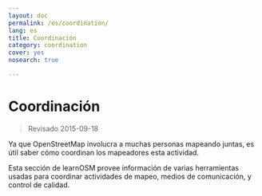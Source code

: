 ```yaml
---
layout: doc
permalink: /es/coordination/
lang: es
title: Coordinación
category: coordination
cover: yes
nosearch: true

---
```


Coordinación
============

> Revisado 2015-09-18

Ya que OpenStreetMap involucra a muchas personas mapeando juntas, es útil saber cómo coordinan los mapeadores esta actividad.

Esta sección de learnOSM provee información de varias herramientas usadas para coordinar actividades de mapeo, medios de comunicación, y control de calidad.